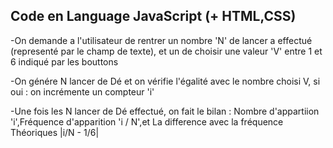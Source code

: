 ## Code en Language JavaScript (+ HTML,CSS)

-On demande a l'utilisateur de rentrer un nombre 'N' de lancer a effectué (representé par le champ de texte), et un de choisir une valeur 'V' entre 1 et 6 indiqué par les bouttons

-On génére N lancer de Dé et on vérifie l'égalité avec le nombre choisi V, si oui : on incrémente un compteur 'i'

-Une fois les N lancer de Dé effectué, on fait le bilan : Nombre d'appartiion 'i',Fréquence d'apparition 'i / N',et La difference avec la fréquence Théoriques |i/N - 1/6|
